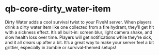 # qb-core-dirty_water-item

Dirty Water adds a cool survival twist to your FiveM server. When players drink a dirty water item like one collected from a fire hydrant, they’ll get hit with a sickness effect. It’s all built-in: screen blur, light camera shake, and slow health loss over time. Players will get notifications while they’re sick, and it all clears up after a bit. It’s a great way to make your server feel a bit grittier, especially in zombie or survival-themed setups! 
